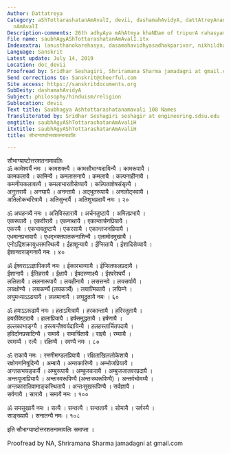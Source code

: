 ```yaml
---
Author: Dattatreya
Category: aShTottarashatanAmAvalI, devii, dashamahAvidyA, dattAtreyAnandanAtha, devI,
  nAmAvalI
Description-comments: 26th adhyAya mAhAtmya khaNDam of tripurA rahasyam
File name: saubhAgyAShTottarashatanAmAvalI.itx
Indexextra: (anusthanokarehasya, dasamahavidhyasadhakparivar, nikhildham)
Language: Sanskrit
Latest update: July 14, 2019
Location: doc_devii
Proofread by: Sridhar Seshagiri, Shriramana Sharma jamadagni at gmail.com
Send corrections to: Sanskrit@cheerful.com
Site access: https://sanskritdocuments.org
SubDeity: dashamahAvidyA
Subject: philosophy/hinduism/religion
Sublocation: devii
Text title: Saubhagya Ashtottarashatanamavali 108 Names
Transliterated by: Sridhar Seshagiri seshagir at engineering.sdsu.edu
engtitle: saubhAgyAShTottarashatanAmAvaliH
itxtitle: saubhAgyAShTottarashatanAmAvaliH
title: सौभाग्याष्टोत्तरशतनामावलिः

---
```

  
 सौभाग्याष्टोत्तरशतनामावलिः   
ॐ कामेश्वर्यै नमः । कामशक्त्यै । कामसौभाग्यदायिन्यै । कामरूपायै ।  
कामकलायै । कामिन्यै । कमलासनायै । कमलायै । कल्पनाहीनायै ।  
कमनीयकलावत्यै । कमलाभारतीसेव्यायै । कल्पिताशेषसंसृत्यै ।  
अनुत्तरायै । अनघायै । अनन्तायै । अद्भुतरूपायै । अनलोद्भवायै ।  
अतिलोकचरित्रायै । अतिसुन्दर्यै । अतिशुभप्रदायै नमः । २०  
  
ॐ अघहन्त्र्यै नमः । अतिविस्तारायै । अर्चनतुष्टायै । अमितप्रभायै ।  
एकरूपायै । एकवीरायै । एकनाथायै । एकान्तार्चनप्रियायै ।  
एकस्यै । एकभावतुष्टायै । एकरसायै । एकान्तजनप्रियायै ।  
एधमानप्रभावायै । एधद्भक्तपातकनाशिन्यै । एलामोदमुखायै ।  
एनोऽद्रिशक्रायुधसमस्थित्यै । ईहाशून्यायै । ईप्सितायै । ईशादिसेव्यायै ।  
ईशानवराङ्गनायै नमः । ४०  
  
ॐ ईश्वराऽऽज्ञापिकायै नमः । ईकारभाव्यायै । ईप्सितफलप्रदायै ।  
ईशानायै । ईतिहरायै । ईक्षायै । ईषदरुणाक्ष्यै । ईश्वरेश्वर्यै ।  
ललितायै । ललनारूपायै । लयहीनायै । लसत्तनवे । लयसर्वायै ।  
लयक्षोण्यै । लयकर्ण्यै (लयकर्त्र्यै) । लयात्मिकायै । लघिम्ने ।  
लघुमध्याऽऽढ्यायै । ललमानायै । लघुद्रुतायै नमः । ६०  
  
ॐ हयाऽऽरूढायै नमः । हताऽमित्रायै । हरकान्तायै । हरिस्तुतायै ।  
हयग्रीवेष्टदायै । हालाप्रियायै । हर्षसमुद्धतायै । हर्षणायै ।  
हल्लकाभाङ्ग्यै । हस्त्यन्तैश्वर्यदायिन्यै । हलहस्तार्चितपदायै ।  
हविर्दानप्रसादिन्यै । रामायै । रामार्चितायै । राज्ञ्यै । रम्यायै ।  
रवमय्यै । रत्यै । रक्षिण्यै । रमण्यै नमः । ८०  
  
ॐ राकायै नमः । रमणीमण्डलप्रियायै । रक्षिताखिललोकेशायै ।  
रक्षोगणनिषूदिन्यै । अम्बायै । अन्तकारिण्यै । अम्भोजप्रियायै ।  
अन्तकभयङ्कर्यै । अम्बुरूपायै । अम्बुजकरायै । अम्बुजजातवरप्रदायै ।  
अन्तःपूजाप्रियायै । अन्तःस्वरूपिण्यै (अन्तःस्थरूपिण्यै) । अन्तर्वचोमय्यै ।  
अन्तकारातिवामाङ्कस्थितायै । अन्तःसुखरूपिण्यै । सर्वज्ञायै ।  
सर्वगायै । सारायै । समायै नमः । १००  
  
ॐ समसुखायै नमः । सत्यै । सन्तत्यै । सन्ततायै । सोमायै । सर्वस्यै ।  
साङ्ख्यायै । सनातन्यै नमः । १०८  
  
इति सौभाग्याष्टोत्तरशतनामावलिः समाप्ता ।  
  
  
Proofread by NA, Shriramana Sharma jamadagni at gmail.com  
  
